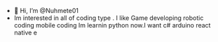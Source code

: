 - 👋 Hi, I’m @Nuhmete01
- Im interested in all of coding type .
I like Game developing robotic coding  mobile coding 
Im learnin python now.I want  c#  arduino react native e
